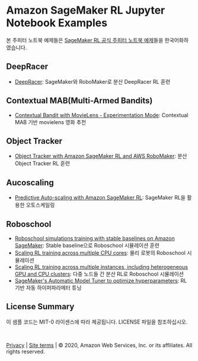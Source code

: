 # Amazon SageMaker RL Jupyter Notebook Examples

본 주피터 노트북 예제들은 [SageMaker RL 공식 주피터 노트북 예제](https://github.com/awslabs/amazon-sagemaker-examples/tree/master/reinforcement_learning)들을 한국어화하였습니다.


## DeepRacer
- [DeepRacer](rl_deepracer_robomaker_coach_gazebo): SageMaker와 RoboMaker로 분산 DeepRacer RL 훈련

## Contextual MAB(Multi-Armed Bandits)
- [Contextual Bandit with MovieLens - Experimentation Mode](bandits_recsys_movielens_testbed): Contextual MAB 기반 movielens 영화 추천 

## Object Tracker
- [Object Tracker with Amazon SageMaker RL and AWS RoboMaker](rl_objecttracker_robomaker_coach_gazebo): 분산 Object Tracker RL 훈련

## Aucoscaling
- [Predictive Auto-scaling with Amazon SageMaker RL](rl_predictive_autoscaling_coach_customEnv): SageMaker RL을 활용한 오토스케일링

## Roboschool
- [Roboschool simulations training with stable baselines on Amazon SageMaker](rl_roboschool_stable_baselines): Stable baseline으로 Roboschool 시뮬레이션 훈련
- [Scaling RL training across multiple CPU cores](rl_roboschool_ray/rl_roboschool_ray.ipynb): 물리 로봇의 Roboschool 시뮬레이션
- [Scaling RL training across multiple instances, including heterogeneous GPU and CPU clusters](rl_roboschool_ray/rl_roboschool_ray_distributed.ipynb): 다중 노드들 간 분산 RL로 Roboschool 시뮬레이션
- [SageMaker's Automatic Model Tuner to optimize hyperparameters](rl_roboschool_ray/rl_roboschool_ray_automatic_model_tuning.ipynb): RL 기반 자동 하이퍼파라메터 튜닝

## License Summary
이 샘플 코드는 MIT-0 라이센스에 따라 제공됩니다. LICENSE 파일을 참조하십시오.

<br>

[Privacy](https://aws.amazon.com/privacy/) | [Site terms](https://aws.amazon.com/terms/) | © 2020, Amazon Web Services, Inc. or its affiliates. All rights reserved.